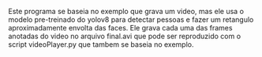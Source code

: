Este programa se baseia no exemplo que grava um video, mas ele usa o modelo pre-treinado do yolov8 para detectar pessoas e fazer um retangulo aproximadamente envolta das faces. Ele grava cada uma das frames anotadas do video no arquivo final.avi que pode ser reproduzido com o script videoPlayer.py que tambem se baseia no exemplo.
